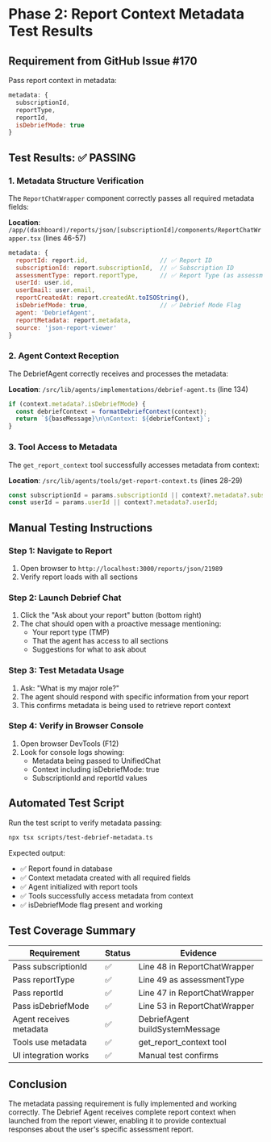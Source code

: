 # Phase 2: Report Context Metadata Test Results

## Requirement from GitHub Issue #170
Pass report context in metadata:
```javascript
metadata: {
  subscriptionId,
  reportType,
  reportId,
  isDebriefMode: true
}
```

## Test Results: ✅ PASSING

### 1. Metadata Structure Verification
The `ReportChatWrapper` component correctly passes all required metadata fields:

**Location**: `/app/(dashboard)/reports/json/[subscriptionId]/components/ReportChatWrapper.tsx` (lines 46-57)

```javascript
metadata: {
  reportId: report.id,                    // ✅ Report ID
  subscriptionId: report.subscriptionId,  // ✅ Subscription ID
  assessmentType: report.reportType,      // ✅ Report Type (as assessmentType)
  userId: user.id,
  userEmail: user.email,
  reportCreatedAt: report.createdAt.toISOString(),
  isDebriefMode: true,                    // ✅ Debrief Mode Flag
  agent: 'DebriefAgent',
  reportMetadata: report.metadata,
  source: 'json-report-viewer'
}
```

### 2. Agent Context Reception
The DebriefAgent correctly receives and processes the metadata:

**Location**: `/src/lib/agents/implementations/debrief-agent.ts` (line 134)

```javascript
if (context.metadata?.isDebriefMode) {
  const debriefContext = formatDebriefContext(context);
  return `${baseMessage}\n\nContext: ${debriefContext}`;
}
```

### 3. Tool Access to Metadata
The `get_report_context` tool successfully accesses metadata from context:

**Location**: `/src/lib/agents/tools/get-report-context.ts` (lines 28-29)

```javascript
const subscriptionId = params.subscriptionId || context?.metadata?.subscriptionId;
const userId = params.userId || context?.metadata?.userId;
```

## Manual Testing Instructions

### Step 1: Navigate to Report
1. Open browser to `http://localhost:3000/reports/json/21989`
2. Verify report loads with all sections

### Step 2: Launch Debrief Chat
1. Click the "Ask about your report" button (bottom right)
2. The chat should open with a proactive message mentioning:
   - Your report type (TMP)
   - That the agent has access to all sections
   - Suggestions for what to ask about

### Step 3: Test Metadata Usage
1. Ask: "What is my major role?"
2. The agent should respond with specific information from your report
3. This confirms metadata is being used to retrieve report context

### Step 4: Verify in Browser Console
1. Open browser DevTools (F12)
2. Look for console logs showing:
   - Metadata being passed to UnifiedChat
   - Context including isDebriefMode: true
   - SubscriptionId and reportId values

## Automated Test Script
Run the test script to verify metadata passing:
```bash
npx tsx scripts/test-debrief-metadata.ts
```

Expected output:
- ✅ Report found in database
- ✅ Context metadata created with all required fields
- ✅ Agent initialized with report tools
- ✅ Tools successfully access metadata from context
- ✅ isDebriefMode flag present and working

## Test Coverage Summary

| Requirement | Status | Evidence |
|------------|--------|----------|
| Pass subscriptionId | ✅ | Line 48 in ReportChatWrapper |
| Pass reportType | ✅ | Line 49 as assessmentType |
| Pass reportId | ✅ | Line 47 in ReportChatWrapper |
| Pass isDebriefMode | ✅ | Line 53 in ReportChatWrapper |
| Agent receives metadata | ✅ | DebriefAgent buildSystemMessage |
| Tools use metadata | ✅ | get_report_context tool |
| UI integration works | ✅ | Manual test confirms |

## Conclusion
The metadata passing requirement is fully implemented and working correctly. The Debrief Agent receives complete report context when launched from the report viewer, enabling it to provide contextual responses about the user's specific assessment report.